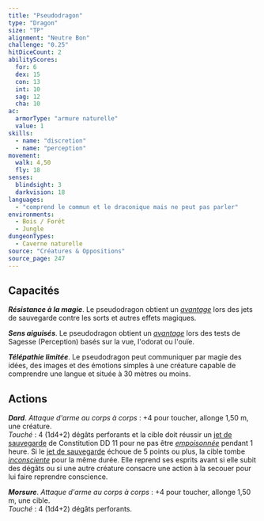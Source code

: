 ```yaml
---
title: "Pseudodragon"
type: "Dragon"
size: "TP"
alignment: "Neutre Bon"
challenge: "0.25"
hitDiceCount: 2
abilityScores:
  for: 6
  dex: 15
  con: 13
  int: 10
  sag: 12
  cha: 10
ac:
  armorType: "armure naturelle"
  value: 1
skills:
  - name: "discretion"
  - name: "perception"
movement:
  walk: 4,50
  fly: 18
senses:
  blindsight: 3
  darkvision: 18
languages:
  - "comprend le commun et le draconique mais ne peut pas parler"
environments:
  - Bois / Forêt
  - Jungle
dungeonTypes:
  - Caverne naturelle
source: "Créatures & Oppositions"
source_page: 247
---
```

## Capacités
_**Résistance à la magie**_. Le pseudodragon obtient un [_avantage_](/utiliser-les-caracteristiques/#avantage-et-desavantage) lors des jets de sauvegarde contre les sorts et autres effets magiques.

_**Sens aiguisés**_. Le pseudodragon obtient un [_avantage_](/utiliser-les-caracteristiques/#avantage-et-desavantage) lors des tests de Sagesse (Perception) basés sur la vue, l'odorat ou l'ouïe.

_**Télépathie limitée**_. Le pseudodragon peut communiquer par magie des idées, des images et des émotions simples à une créature capable de comprendre une langue et située à 30 mètres ou moins.

## Actions
_**Dard**_. _Attaque d'arme au corps à corps_ : +4 pour toucher, allonge 1,50 m, une créature.  
_Touché_ : 4 (1d4+2) dégâts perforants et la cible doit réussir un [jet de sauvegarde](/utiliser-les-caracteristiques#jets-de-sauvegarde) de Constitution DD 11 pour ne pas être [_empoisonnée_](/gerer-la-sante-du-personnage/#empoisonne) pendant 1 heure. Si le [jet de sauvegarde](/utiliser-les-caracteristiques#jets-de-sauvegarde) échoue de 5 points ou plus, la cible tombe [_inconsciente_](/gerer-la-sante-du-personnage#inconscient) pour la même durée. Elle reprend ses esprits avant si elle subit des dégâts ou si une autre créature consacre une action à la secouer pour lui faire reprendre conscience.

_**Morsure**_. _Attaque d'arme au corps à corps_ : +4 pour toucher, allonge 1,50 m, une cible.  
_Touché_ : 4 (1d4+2) dégâts perforants.
